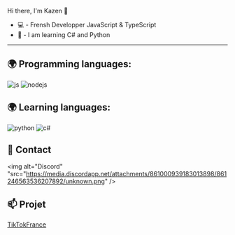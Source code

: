 Hi there, I'm Kazen 👋

- 💻 - Frensh Developper JavaScript & TypeScript
- 🔩 - I am learning C# and Python
---

## 🌍 Programming languages:
<p>
  <img alt="js" src="https://img.shields.io/badge/-Javascript-FFEE00?style=flat-square&logo=javascript&logoColor=black" />
  <img alt="nodejs" src="https://img.shields.io/badge/-NodeJS-43853D?style=flat-square&logo=Node.js&logoColor=white" />
</p>

## 🌍 Learning languages:
<p>
  <img alt="python" src="https://img.shields.io/badge/-Python-21B500?style=flat-square&logo=python&logoColor=white" />
  <img alt="c#" src="https://img.shields.io/badge/-C%20Sharp-44CF90?style=flat-square&logo=c%20sharp&logoColor=white" />
</p>

## 🥀 Contact 
<img alt="Discord" "src="https://media.discordapp.net/attachments/861000939183013898/861246563536207892/unknown.png" />

## 📫 Projet
[TikTokFrance](https://discord.gg/tiktokfrance)
